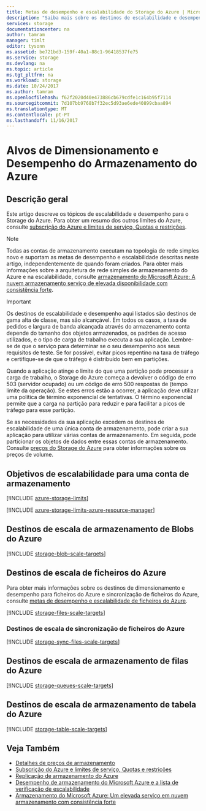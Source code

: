 ```yaml
---
title: Metas de desempenho e escalabilidade do Storage do Azure | Microsoft Docs
description: "Saiba mais sobre os destinos de escalabilidade e desempenho para o armazenamento do Azure, incluindo a capacidade, a taxa de pedidos e a largura de banda de entrada e saída para as contas do storage standard e premium. Compreenda metas de desempenho para partições dentro de cada um dos serviços de armazenamento do Azure."
services: storage
documentationcenter: na
author: tamram
manager: timlt
editor: tysonn
ms.assetid: be721bd3-159f-40a1-88c1-96418537fe75
ms.service: storage
ms.devlang: na
ms.topic: article
ms.tgt_pltfrm: na
ms.workload: storage
ms.date: 10/24/2017
ms.author: tamram
ms.openlocfilehash: f62f2020d40e473886cb679cdfe1c164b95f7114
ms.sourcegitcommit: 7d107bb9768b7f32ec5d93ae6ede40899cbaa894
ms.translationtype: MT
ms.contentlocale: pt-PT
ms.lasthandoff: 11/16/2017
---
```

# <a name="azure-storage-scalability-and-performance-targets"></a>Alvos de Dimensionamento e Desempenho do Armazenamento do Azure
## <a name="overview"></a>Descrição geral
Este artigo descreve os tópicos de escalabilidade e desempenho para o Storage do Azure. Para obter um resumo dos outros limites do Azure, consulte [subscrição do Azure e limites de serviço, Quotas e restrições](../../azure-subscription-service-limits.md).

> [!NOTE]
> Todas as contas de armazenamento executam na topologia de rede simples novo e suportam as metas de desempenho e escalabilidade descritas neste artigo, independentemente de quando foram criados. Para obter mais informações sobre a arquitetura de rede simples de armazenamento do Azure e na escalabilidade, consulte [armazenamento do Microsoft Azure: A nuvem armazenamento serviço de elevada disponibilidade com consistência forte](http://blogs.msdn.com/b/windowsazurestorage/archive/2011/11/20/windows-azure-storage-a-highly-available-cloud-storage-service-with-strong-consistency.aspx).
> 

> [!IMPORTANT]
> Os destinos de escalabilidade e desempenho aqui listados são destinos de gama alta de classe, mas são alcançável. Em todos os casos, a taxa de pedidos e largura de banda alcançada através do armazenamento conta depende do tamanho dos objetos armazenados, os padrões de acesso utilizados, e o tipo de carga de trabalho executa a sua aplicação. Lembre-se de que o serviço para determinar se o seu desempenho aos seus requisitos de teste. Se for possível, evitar picos repentino na taxa de tráfego e certifique-se de que o tráfego é distribuído bem em partições.
> 
> Quando a aplicação atinge o limite do que uma partição pode processar a carga de trabalho, o Storage do Azure começa a devolver o código de erro 503 (servidor ocupado) ou um código de erro 500 respostas de (tempo limite da operação). Se estes erros estão a ocorrer, a aplicação deve utilizar uma política de término exponencial de tentativas. O término exponencial permite que a carga na partição para reduzir e para facilitar a picos de tráfego para esse partição.
> 
> 

Se as necessidades da sua aplicação excedem os destinos de escalabilidade de uma única conta de armazenamento, pode criar a sua aplicação para utilizar várias contas de armazenamento. Em seguida, pode particionar os objetos de dados entre essas contas de armazenamento. Consulte [preços do Storage do Azure](https://azure.microsoft.com/pricing/details/storage/) para obter informações sobre os preços de volume.

## <a name="scalability-targets-for-a-storage-account"></a>Objetivos de escalabilidade para uma conta de armazenamento
[!INCLUDE [azure-storage-limits](../../../includes/azure-storage-limits.md)]

[!INCLUDE [azure-storage-limits-azure-resource-manager](../../../includes/azure-storage-limits-azure-resource-manager.md)]

## <a name="azure-blob-storage-scale-targets"></a>Destinos de escala de armazenamento de Blobs do Azure
[!INCLUDE [storage-blob-scale-targets](../../../includes/storage-blob-scale-targets.md)]

## <a name="azure-files-scale-targets"></a>Destinos de escala de ficheiros do Azure
Para obter mais informações sobre os destinos de dimensionamento e desempenho para ficheiros do Azure e sincronização de ficheiros do Azure, consulte [metas de desempenho e escalabilidade de ficheiros do Azure](../files/storage-files-scale-targets.md).

[!INCLUDE [storage-files-scale-targets](../../../includes/storage-files-scale-targets.md)]

### <a name="azure-file-sync-scale-targets"></a>Destinos de escala de sincronização de ficheiros do Azure
[!INCLUDE [storage-sync-files-scale-targets](../../../includes/storage-sync-files-scale-targets.md)]

## <a name="azure-queue-storage-scale-targets"></a>Destinos de escala de armazenamento de filas do Azure
[!INCLUDE [storage-queues-scale-targets](../../../includes/storage-queues-scale-targets.md)]

## <a name="azure-table-storage-scale-targets"></a>Destinos de escala de armazenamento de tabela do Azure
[!INCLUDE [storage-table-scale-targets](../../../includes/storage-tables-scale-targets.md)]

## <a name="see-also"></a>Veja Também
* [Detalhes de preços de armazenamento](https://azure.microsoft.com/pricing/details/storage/)
* [Subscrição do Azure e limites de serviço, Quotas e restrições](../../azure-subscription-service-limits.md)
* [Replicação de armazenamento do Azure](../storage-redundancy.md)
* [Desempenho de armazenamento do Microsoft Azure e a lista de verificação de escalabilidade](../storage-performance-checklist.md)
* [Armazenamento do Microsoft Azure: Um elevada serviço em nuvem armazenamento com consistência forte](http://blogs.msdn.com/b/windowsazurestorage/archive/2011/11/20/windows-azure-storage-a-highly-available-cloud-storage-service-with-strong-consistency.aspx)

